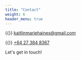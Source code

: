 ```yaml
---
title: "Contact"
weight: 6
header_menu: true
---
```


{{<icon class="fa fa-envelope">}}&nbsp;[kaitlinmariehaines@gmail.com](mailto:kaitlinmariehaines@gmail.com)

{{<icon class="fa fa-phone">}}&nbsp;[+64 27 384 8367](tel:+64273848367)

Let's get in touch!
